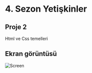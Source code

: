 # 4. Sezon Yetişkinler 

## Proje 2 

<p>Html ve Css temelleri</p>

## Ekran görüntüsü

![Screen](./project2.gif)

